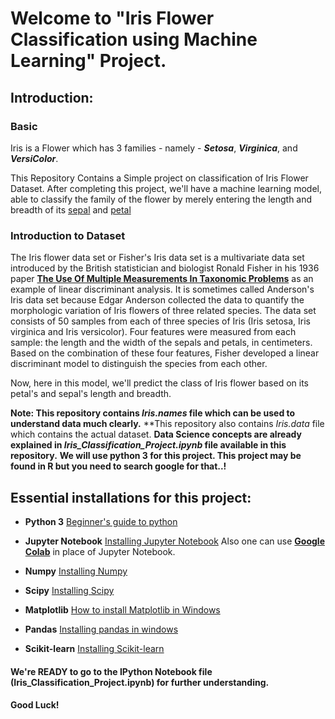 # Welcome to "Iris Flower Classification using Machine Learning" Project.

## Introduction:

### Basic
Iris is a Flower which has 3 families -  namely - ***Setosa***, ***Virginica***, and ***VersiColor***.

This Repository Contains a Simple project on classification of Iris Flower Dataset. After completing this project, we'll have a machine learning model, able to classify the family of the flower by merely entering the length and breadth of its [sepal](https://biologydictionary.net/sepal/) and [petal](https://www.ldoceonline.com/dictionary/petal)

### Introduction to Dataset
The Iris flower data set or Fisher's Iris data set is a multivariate data set introduced by the British statistician and biologist Ronald Fisher in his 1936 paper **[The Use Of Multiple Measurements In Taxonomic Problems](https://onlinelibrary.wiley.com/doi/abs/10.1111/j.1469-1809.1936.tb02137.x)** as an example of linear discriminant analysis. It is sometimes called Anderson's Iris data set because Edgar Anderson collected the data to quantify the morphologic variation of Iris flowers of three related species. The data set consists of 50 samples from each of three species of Iris (Iris setosa, Iris virginica and Iris versicolor). Four features were measured from each sample: the length and the width of the sepals and petals, in centimeters. Based on the combination of these four features, Fisher developed a linear discriminant model to distinguish the species from each other.

Now, here in this model, we'll predict the class of Iris flower based on its petal's and sepal's length and breadth.

**Note: This repository contains *Iris.names* file which can be used to understand data much clearly.**
      **This repository also contains *Iris.data* file which contains the actual dataset.
      **Data Science concepts are already explained in *Iris_Classification_Project.ipynb* file available in this repository.**
      **We will use python 3 for this project. This project may be found in R but you need to search google for that..!**
      
## Essential installations for this project:
* **Python 3**
    [Beginner's guide to python](https://wiki.python.org/moin/BeginnersGuide)
    
* **Jupyter Notebook**
    [Installing Jupyter Notebook](https://jupyter.org/install)
    Also one can use **[Google Colab](https://colab.research.google.com/notebooks/intro.ipynb#recent=true)** in place of Jupyter Notebook.
    
* **Numpy**
    [Installing Numpy](https://pypi.org/project/numpy/)
    
* **Scipy**
    [Installing Scipy](https://www.scipy.org/install.html)
    
* **Matplotlib**
    [How to install Matplotlib in Windows](https://pypi.org/project/matplotlib/)
    
* **Pandas**
    [Installing pandas in windows](https://pandas.pydata.org/pandas-docs/stable/getting_started/install.html)
    
* **Scikit-learn**
    [Installing Scikit-learn](https://scikit-learn.org/stable/install.html)
    
    
    
#### We're READY to go to the IPython Notebook file (Iris_Classification_Project.ipynb) for further understanding.
#### Good Luck!
